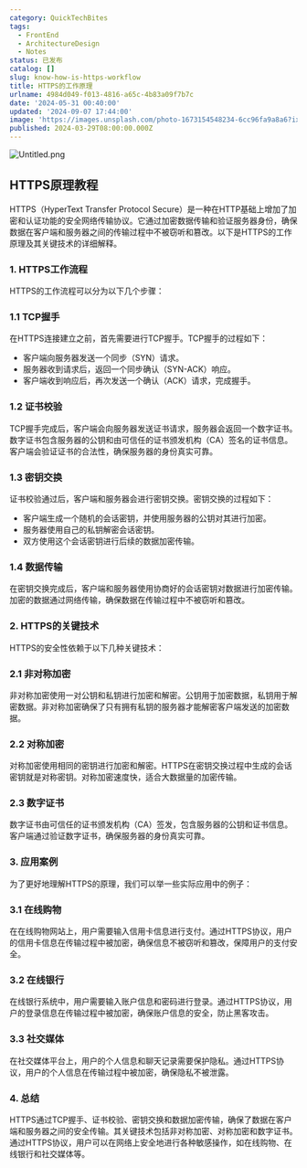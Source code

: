 ```yaml
---
category: QuickTechBites
tags:
  - FrontEnd
  - ArchitectureDesign
  - Notes
status: 已发布
catalog: []
slug: know-how-is-https-workflow
title: HTTPS的工作原理
urlname: 4984d049-f013-4816-a65c-4b83a09f7b7c
date: '2024-05-31 00:40:00'
updated: '2024-09-07 17:44:00'
image: 'https://images.unsplash.com/photo-1673154548234-6cc96fa9a8a6?ixlib=rb-4.0.3&q=85&fm=jpg&crop=entropy&cs=srgb'
published: 2024-03-29T08:00:00.000Z
---
```


![Untitled.png](https://prod-files-secure.s3.us-west-2.amazonaws.com/5d24fe63-e567-4804-86f9-9fdc62e13082/2950c759-0255-4c0a-becc-122aae8c82c0/Untitled.png?X-Amz-Algorithm=AWS4-HMAC-SHA256&X-Amz-Content-Sha256=UNSIGNED-PAYLOAD&X-Amz-Credential=ASIAZI2LB466R3HZUZT4%2F20250304%2Fus-west-2%2Fs3%2Faws4_request&X-Amz-Date=20250304T053804Z&X-Amz-Expires=3600&X-Amz-Security-Token=IQoJb3JpZ2luX2VjEK7%2F%2F%2F%2F%2F%2F%2F%2F%2F%2FwEaCXVzLXdlc3QtMiJHMEUCIQCdevOSpbrCUt%2BoVfOlctB%2Bug1OHrbb0IhuplK8Y5PH%2FgIgECbUDuXh82AKlxbKOLg4qe4TSPGLPuMmMaQ98wkzyUYqiAQI5%2F%2F%2F%2F%2F%2F%2F%2F%2F%2F%2FARAAGgw2Mzc0MjMxODM4MDUiDBXrYdpYu2DR78JhHircA3UFIQjvxZj09ghSwhtKTmjZaxEsbdKYOfldCDMiJTnkruKc0B20kTfO%2B12MxFetoPtUogl4Q4HDZe8GVo9TITwaDVY0RKAzaSWGX8P%2B0dXH%2BB3iS9DSv4Wt%2BhaptLKCrLy6yKKzcTiBMvr2NIQoRGXThOMuBQcezYGHCFsoBzHhrg7UM8mBHEyGXrddQwjqGuJAKBWIF24cJ8ecZ%2Be%2F1cviah268azWJSOwEQvoiEzk4jefJw32xHU46gYm91Zr9xfXOujtwYDzHxzoxl7H1aCG5NqqaK8u0MYcQFfkcTpHVoRrdXDTGmtOuup0E7FlZKlqV3IiAZIMWaHh3EpB6I9kx%2B5xwtgtPnV6CYe4xVXXoPnUMuX%2B6t%2BJxdTZZYRCB73yc14HWLNW1%2BQ%2BJVXCz802ovYg7XgnSJxvIQRbiQtPO%2FQXCpoL0%2FuMe04bZmBNaTknszvzHsnvosv%2B3fatAJ1zprg0JMWndkOUGvjTkFYZruHLNDUCUh3fRdfm2pHhpvA6p%2BH5RNjgKCj7XxHL%2BIMSHmfXfFUQTR6PWrI52PWnU9T6mkZSEB7PB78KaluHKd0cKiPmPKXDoknoYyC3gkEemzXEJ%2BlI%2FW3m6arE8xiaSZFe%2ByHQCr1%2F1TmlMM6dmr4GOqUBhBdnqW5hZQp%2Fdw4%2F88GvLk7CVMgFuB%2Fzit1TwqQWZLvlFzp%2BJPJK7dZPOYHT6hgN%2B8W%2BZJ0p7KfjAQ8Wcw2vtchpUlTdANRnK5mfRnDdUKjumGP9JdenXA02fD5ne6WZD2MIwlh%2F42KQSZX2J%2Fp3bmxy50r%2FvMBA1%2FB6ga9LVixf5ZiCfxYm7w%2FmCFBMiIWSKzo8dov3WF%2FTZtiXDSf%2Fx%2BY7Egwp&X-Amz-Signature=7f6eb16568adedaaa72c8fc92fc57a7a4088c6ecdcfafcbc03b85e95f889fc3f&X-Amz-SignedHeaders=host&x-id=GetObject)


## HTTPS原理教程


HTTPS（HyperText Transfer Protocol Secure）是一种在HTTP基础上增加了加密和认证功能的安全网络传输协议。它通过加密数据传输和验证服务器身份，确保数据在客户端和服务器之间的传输过程中不被窃听和篡改。以下是HTTPS的工作原理及其关键技术的详细解释。


### 1. HTTPS工作流程


HTTPS的工作流程可以分为以下几个步骤：


### 1.1 TCP握手


在HTTPS连接建立之前，首先需要进行TCP握手。TCP握手的过程如下：

- 客户端向服务器发送一个同步（SYN）请求。
- 服务器收到请求后，返回一个同步确认（SYN-ACK）响应。
- 客户端收到响应后，再次发送一个确认（ACK）请求，完成握手。

### 1.2 证书校验


TCP握手完成后，客户端会向服务器发送证书请求，服务器会返回一个数字证书。数字证书包含服务器的公钥和由可信任的证书颁发机构（CA）签名的证书信息。客户端会验证证书的合法性，确保服务器的身份真实可靠。


### 1.3 密钥交换


证书校验通过后，客户端和服务器会进行密钥交换。密钥交换的过程如下：

- 客户端生成一个随机的会话密钥，并使用服务器的公钥对其进行加密。
- 服务器使用自己的私钥解密会话密钥。
- 双方使用这个会话密钥进行后续的数据加密传输。

### 1.4 数据传输


在密钥交换完成后，客户端和服务器使用协商好的会话密钥对数据进行加密传输。加密的数据通过网络传输，确保数据在传输过程中不被窃听和篡改。


### 2. HTTPS的关键技术


HTTPS的安全性依赖于以下几种关键技术：


### 2.1 非对称加密


非对称加密使用一对公钥和私钥进行加密和解密。公钥用于加密数据，私钥用于解密数据。非对称加密确保了只有拥有私钥的服务器才能解密客户端发送的加密数据。


### 2.2 对称加密


对称加密使用相同的密钥进行加密和解密。HTTPS在密钥交换过程中生成的会话密钥就是对称密钥。对称加密速度快，适合大数据量的加密传输。


### 2.3 数字证书


数字证书由可信任的证书颁发机构（CA）签发，包含服务器的公钥和证书信息。客户端通过验证数字证书，确保服务器的身份真实可靠。


### 3. 应用案例


为了更好地理解HTTPS的原理，我们可以举一些实际应用中的例子：


### 3.1 在线购物


在在线购物网站上，用户需要输入信用卡信息进行支付。通过HTTPS协议，用户的信用卡信息在传输过程中被加密，确保信息不被窃听和篡改，保障用户的支付安全。


### 3.2 在线银行


在线银行系统中，用户需要输入账户信息和密码进行登录。通过HTTPS协议，用户的登录信息在传输过程中被加密，确保账户信息的安全，防止黑客攻击。


### 3.3 社交媒体


在社交媒体平台上，用户的个人信息和聊天记录需要保护隐私。通过HTTPS协议，用户的个人信息在传输过程中被加密，确保隐私不被泄露。


### 4. 总结


HTTPS通过TCP握手、证书校验、密钥交换和数据加密传输，确保了数据在客户端和服务器之间的安全传输。其关键技术包括非对称加密、对称加密和数字证书。通过HTTPS协议，用户可以在网络上安全地进行各种敏感操作，如在线购物、在线银行和社交媒体等。

